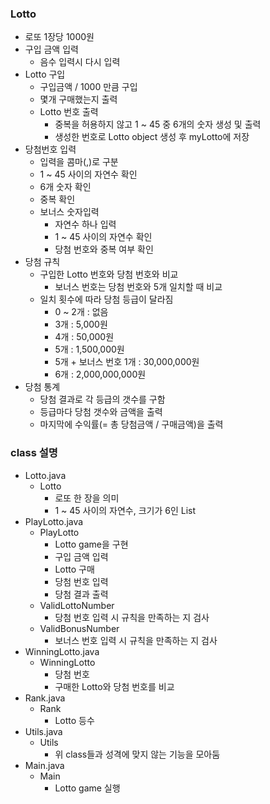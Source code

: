 ### Lotto
- 로또 1장당 1000원
- 구입 금액 입력
  - 음수 입력시 다시 입력
- Lotto 구입
  - 구입금액 / 1000 만큼 구입
  - 몇개 구매했는지 출력
  - Lotto 번호 출력
    - 중복을 허용하지 않고 1 ~ 45 중 6개의 숫자 생성 및 출력
    - 생성한 번호로 Lotto object 생성 후 myLotto에 저장
- 당첨번호 입력
  - 입력을 콤마(,)로 구분
  - 1 ~ 45 사이의 자연수 확인
  - 6개 숫자 확인
  - 중복 확인
  - 보너스 숫자입력
    - 자연수 하나 입력
    - 1 ~ 45 사이의 자연수 확인
    - 당첨 번호와 중복 여부 확인
- 당첨 규칙
  - 구입한 Lotto 번호와 당첨 번호와 비교
    - 보너스 번호는 당첨 번호와 5개 일치할 때 비교
  - 일치 횟수에 따라 당첨 등급이 달라짐
    - 0 ~ 2개 : 없음
    - 3개 : 5,000원
    - 4개 : 50,000원
    - 5개 : 1,500,000원
    - 5개 + 보너스 번호 1개 : 30,000,000원
    - 6개 : 2,000,000,000원
- 당첨 통계
  - 당첨 결과로 각 등급의 갯수를 구함
  - 등급마다 당첨 갯수와 금액을 출력
  - 마지막에 수익률(= 총 당첨금액 / 구매금액)을 출력

### class 설명
- Lotto.java
  - Lotto
    - 로또 한 장을 의미
    - 1 ~ 45 사이의 자연수, 크기가 6인 List
- PlayLotto.java
  - PlayLotto
    - Lotto game을 구현
    - 구입 금액 입력
    - Lotto 구매
    - 당첨 번호 입력
    - 당첨 결과 출력
  - ValidLottoNumber
    - 당첨 번호 입력 시 규칙을 만족하는 지 검사
  - ValidBonusNumber
    - 보너스 번호 입력 시 규칙을 만족하는 지 검사
- WinningLotto.java
  - WinningLotto
    - 당첨 번호
    - 구매한 Lotto와 당첨 번호를 비교
- Rank.java
  - Rank
    - Lotto 등수
- Utils.java
  - Utils
    - 위 class들과 성격에 맞지 않는 기능을 모아둠
- Main.java
  - Main
    - Lotto game 실행